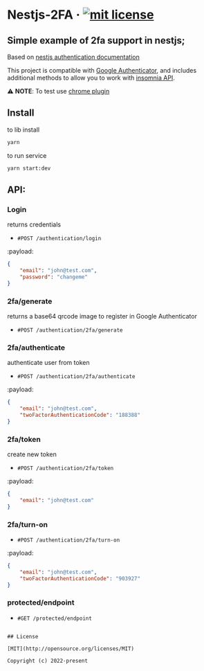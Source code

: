 # Nestjs-2FA &middot; [![mit license](https://img.shields.io/badge/license-MIT-50CB22.svg)](https://opensource.org/licenses/MIT)

## Simple example of 2fa support in nestjs;

Based on [nestjs authentication documentation](https://docs.nestjs.com/security/authentication)

This project is compatible with [Google Authenticator](https://play.google.com/store/apps/details?id=com.google.android.apps.authenticator2&hl=pt_BR&gl=US), and includes additional methods to allow you to work with [insomnia API](./.insomnia/Insomnia_2022-12-14.json).

:warning: __NOTE__: To test use [chrome plugin](https://chrome.google.com/webstore/detail/authenticator/bhghoamapcdpbohphigoooaddinpkbai?hl=pt)

## Install
to lib install
```bash
yarn
```
to run service
```bash
yarn start:dev
```

## API:

### **Login**

returns credentials

- `#POST /authentication/login`

:payload:

```json
{
	"email": "john@test.com",
	"password": "changeme"
}
```

### **2fa/generate**

returns a base64 qrcode image to register in Google Authenticator

- `#POST /authentication/2fa/generate`

### **2fa/authenticate**

authenticate user from token

- `#POST /authentication/2fa/authenticate`

:payload:

```json
{
	"email": "john@test.com",
	"twoFactorAuthenticationCode": "188388"
}
```

### **2fa/token**

create new token

- `#POST /authentication/2fa/token`

:payload:

```json
{
	"email": "john@test.com"
}
```

### **2fa/turn-on**

- `#POST /authentication/2fa/turn-on`

:payload:

```json
{
	"email": "john@test.com",
	"twoFactorAuthenticationCode": "903927"
}
```

### **protected/endpoint**

- `#GET /protected/endpoint`
```

## License

[MIT](http://opensource.org/licenses/MIT)

Copyright (c) 2022-present
